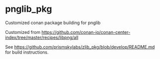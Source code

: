 # pnglib_pkg
Customized conan package building for pnglib

Customized from https://github.com/conan-io/conan-center-index/tree/master/recipes/libpng/all

See https://github.com/prismskylabs/zlib_pkg/blob/develop/README.md
for build instructions.
